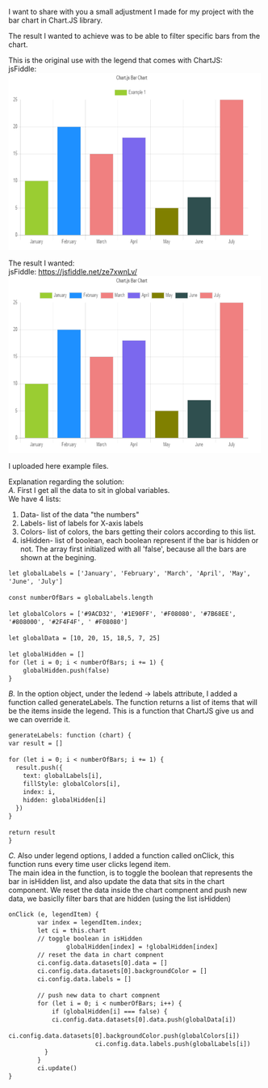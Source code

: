 I want to share with you a small adjustment I made for my project with the bar chart in Chart.JS library.  
  
The result I wanted to achieve was to be able to filter specific bars from the chart.  
  
This is the original use with the legend that comes with ChartJS:  
jsFiddle:  
<img src="images/1.gif" width="500" height="350" />
  
The result I wanted:  
jsFiddle: https://jsfiddle.net/ze7xwnLv/  
<img src="images/2.gif" width="500" height="350" />
  
I uploaded here example files.  

Explanation regarding the solution:  
*A.* First I get all the data to sit in global variables.  
We have 4 lists:  
  1. Data- list of the data "the numbers"
  2. Labels- list of labels for X-axis labels
  3. Colors- list of colors, the bars getting their colors according to this list.
  4. isHidden- list of boolean, each boolean represent if the bar is hidden or not. The array first initialized with all 'false', because all the bars are shown at the begining.

```
let globalLabels = ['January', 'February', 'March', 'April', 'May', 'June', 'July']

const numberOfBars = globalLabels.length

let globalColors = ['#9ACD32', '#1E90FF', '#F08080', '#7B68EE', '#808000', '#2F4F4F', '	#F08080']

let globalData = [10, 20, 15, 18,5, 7, 25]

let globalHidden = []
for (let i = 0; i < numberOfBars; i += 1) {
	globalHidden.push(false)
}
```

*B.* In the option object, under the ledend -> labels attribute, I added a function called generateLabels. The function returns a list of items that will be the items inside the legend. This is a function that ChartJS give us and we can override it.  
```
generateLabels: function (chart) {
var result = []

for (let i = 0; i < numberOfBars; i += 1) {
  result.push({
    text: globalLabels[i],
    fillStyle: globalColors[i],
    index: i,
    hidden: globalHidden[i]
  })
}

return result
}
```

*C.* Also under legend options, I added a function called onClick, this function runs every time user clicks legend item.  
     The main idea in the function, is to toggle the boolean that represents the bar in isHidden list, and also update the data that sits in the chart component. We reset the data inside the chart compnent and push new data, we basiclly filter bars that are hidden (using the list isHidden)
```
onClick (e, legendItem) {
        var index = legendItem.index;
        let ci = this.chart
        // toggle boolean in isHidden
				globalHidden[index] = !globalHidden[index]
        // reset the data in chart compnent
        ci.config.data.datasets[0].data = []
        ci.config.data.datasets[0].backgroundColor = []
        ci.config.data.labels = []
        
        // push new data to chart compnent
        for (let i = 0; i < numberOfBars; i++) {
        	if (globalHidden[i] === false) {
          	ci.config.data.datasets[0].data.push(globalData[i])
            ci.config.data.datasets[0].backgroundColor.push(globalColors[i])
						ci.config.data.labels.push(globalLabels[i])
          }
        }
        ci.update()
}
```
